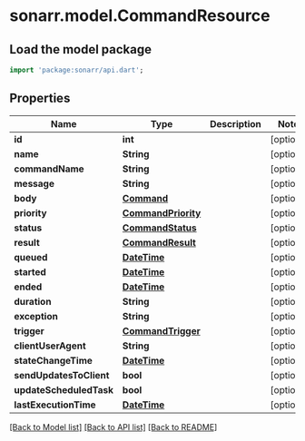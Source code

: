 # sonarr.model.CommandResource

## Load the model package
```dart
import 'package:sonarr/api.dart';
```

## Properties
Name | Type | Description | Notes
------------ | ------------- | ------------- | -------------
**id** | **int** |  | [optional] 
**name** | **String** |  | [optional] 
**commandName** | **String** |  | [optional] 
**message** | **String** |  | [optional] 
**body** | [**Command**](Command.md) |  | [optional] 
**priority** | [**CommandPriority**](CommandPriority.md) |  | [optional] 
**status** | [**CommandStatus**](CommandStatus.md) |  | [optional] 
**result** | [**CommandResult**](CommandResult.md) |  | [optional] 
**queued** | [**DateTime**](DateTime.md) |  | [optional] 
**started** | [**DateTime**](DateTime.md) |  | [optional] 
**ended** | [**DateTime**](DateTime.md) |  | [optional] 
**duration** | **String** |  | [optional] 
**exception** | **String** |  | [optional] 
**trigger** | [**CommandTrigger**](CommandTrigger.md) |  | [optional] 
**clientUserAgent** | **String** |  | [optional] 
**stateChangeTime** | [**DateTime**](DateTime.md) |  | [optional] 
**sendUpdatesToClient** | **bool** |  | [optional] 
**updateScheduledTask** | **bool** |  | [optional] 
**lastExecutionTime** | [**DateTime**](DateTime.md) |  | [optional] 

[[Back to Model list]](../README.md#documentation-for-models) [[Back to API list]](../README.md#documentation-for-api-endpoints) [[Back to README]](../README.md)


